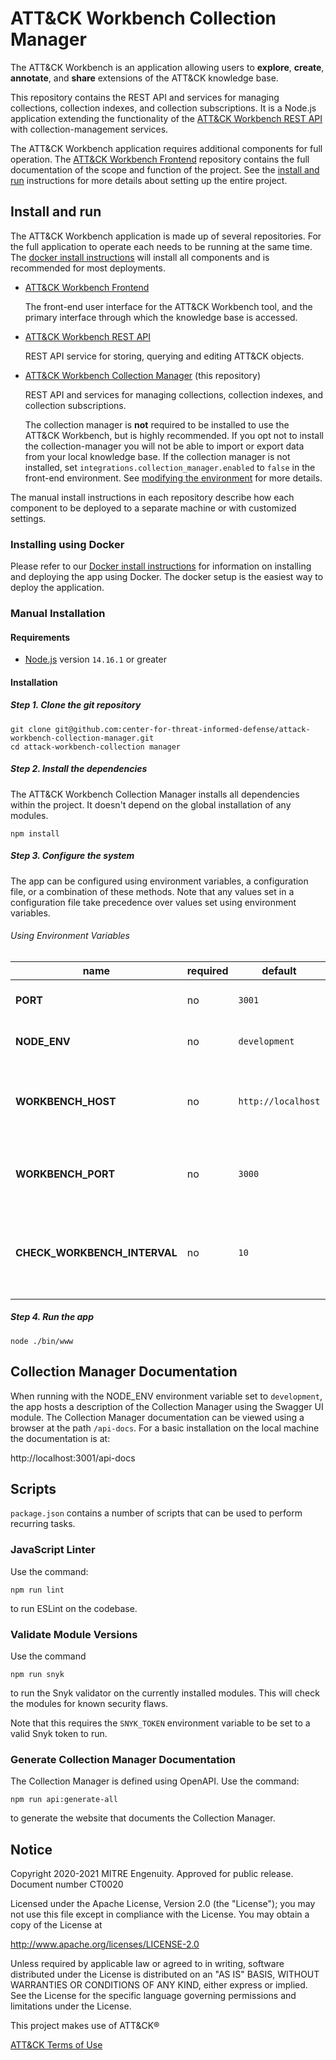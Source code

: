 # ATT&CK Workbench Collection Manager

The ATT&CK Workbench is an application allowing users to **explore**, **create**, **annotate**, and **share** extensions of the ATT&CK knowledge base. 

This repository contains the REST API and services for managing collections, collection indexes, and collection subscriptions. It is a Node.js application extending the functionality of the [ATT&CK Workbench REST API](https://github.com/center-for-threat-informed-defense/attack-workbench-rest-api) with collection-management services.

The ATT&CK Workbench application requires additional components for full operation. The [ATT&CK Workbench Frontend](https://github.com/center-for-threat-informed-defense/attack-workbench-frontend) repository contains the full documentation of the scope and function of the project. See the [install and run](#install-and-run) instructions for more details about setting up the entire project.

## Install and run

The ATT&CK Workbench application is made up of several repositories. For the full application to operate each needs to be running at the same time. The [docker install instructions](https://github.com/center-for-threat-informed-defense/attack-workbench-frontend/blob/master/docs/docker-compose.md) will install all components and is recommended for most deployments.
- [ATT&CK Workbench Frontend](https://github.com/center-for-threat-informed-defense/attack-workbench-frontend) 
  
  The front-end user interface for the ATT&CK Workbench tool, and the primary interface through which the knowledge base is accessed.
- [ATT&CK Workbench REST API](https://github.com/center-for-threat-informed-defense/attack-workbench-rest-api)

  REST API service for storing, querying and editing ATT&CK objects.
- [ATT&CK Workbench Collection Manager](https://github.com/center-for-threat-informed-defense/attack-workbench-collection-manager)  (this repository)

  REST API and services for managing collections, collection indexes, and collection subscriptions. 
  
  The collection manager is **not** required to be installed to use the ATT&CK Workbench, but is highly recommended. If you opt not to install the collection-manager you will not be able to import or export data from your local knowledge base. If the collection manager is not installed, set `integrations.collection_manager.enabled` to `false` in the front-end environment. See [modifying the environment](https://github.com/center-for-threat-informed-defense/attack-workbench-frontend#modifying-the-environment) for more details.

The manual install instructions in each repository describe how each component to be deployed to a separate machine or with customized settings. 

### Installing using Docker
Please refer to our [Docker install instructions](https://github.com/center-for-threat-informed-defense/attack-workbench-frontend/blob/master/docs/docker-compose.md) for information on installing and deploying the app using Docker. The docker setup is the easiest way to deploy the application.

### Manual Installation

#### Requirements

- [Node.js](https://nodejs.org) version `14.16.1` or greater

#### Installation

##### Step 1. Clone the git repository

```
git clone git@github.com:center-for-threat-informed-defense/attack-workbench-collection-manager.git
cd attack-workbench-collection manager
```

##### Step 2. Install the dependencies

The ATT&CK Workbench Collection Manager installs all dependencies within the project.
It doesn't depend on the global installation of any modules.

```
npm install
```

##### Step 3. Configure the system

The app can be configured using environment variables, a configuration file, or a combination of these methods.
Note that any values set in a configuration file take precedence over values set using environment variables.

###### Using Environment Variables

| name                         | required | default            | description                                                        |
|------------------------------|----------|--------------------|--------------------------------------------------------------------|
| **PORT**                     | no       | `3001`             | Port the HTTP server should listen on                              |
| **NODE_ENV**                 | no       | `development`      | Environment that the app is running in                             |
| **WORKBENCH_HOST**           | no       | `http://localhost` | The hostname where the [ATT&CK Workbench REST API](https://github.com/center-for-threat-informed-defense/attack-workbench-rest-api) is running  |
| **WORKBENCH_PORT**           | no       | `3000`             | The port where the [ATT&CK Workbench REST API](https://github.com/center-for-threat-informed-defense/attack-workbench-rest-api) is running   |
| **CHECK_WORKBENCH_INTERVAL** | no       | `10`               | The frequency in seconds of synchronization with the [ATT&CK Workbench REST API](https://github.com/center-for-threat-informed-defense/attack-workbench-rest-api)   |

<!-- ###### Using a Configuration File -->
<!-- not currently supported by collection manager -->


##### Step 4. Run the app

```
node ./bin/www
```

## Collection Manager Documentation

When running with the NODE_ENV environment variable set to `development`, the app hosts a description of the Collection Manager using the Swagger UI module.
The Collection Manager documentation can be viewed using a browser at the path `/api-docs`.
For a basic installation on the local machine the documentation is at:

http://localhost:3001/api-docs
## Scripts

`package.json` contains a number of scripts that can be used to perform recurring tasks.

### JavaScript Linter

Use the command:

`npm run lint`

to run ESLint on the codebase.

### Validate Module Versions

Use the command

`npm run snyk`

to run the Snyk validator on the currently installed modules.
This will check the modules for known security flaws.

Note that this requires the `SNYK_TOKEN` environment variable to be set to a valid Snyk token to run.

### Generate Collection Manager Documentation

The Collection Manager is defined using OpenAPI.
Use the command:

`npm run api:generate-all`

to generate the website that documents the Collection Manager.

## Notice 

Copyright 2020-2021 MITRE Engenuity. Approved for public release. Document number CT0020

Licensed under the Apache License, Version 2.0 (the "License"); you may not use this file except in compliance with the License. You may obtain a copy of the License at 

http://www.apache.org/licenses/LICENSE-2.0 

Unless required by applicable law or agreed to in writing, software distributed under the License is distributed on an "AS IS" BASIS, WITHOUT WARRANTIES OR CONDITIONS OF ANY KIND, either express or implied. See the License for the specific language governing permissions and limitations under the License. 

This project makes use of ATT&CK®

[ATT&CK Terms of Use](https://attack.mitre.org/resources/terms-of-use/)
